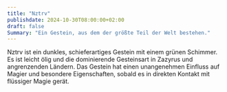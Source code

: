 ```yaml
---
title: "Nztrv"
publishdate: 2024-10-30T08:00:00+02:00
draft: false
Summary: "Ein Gestein, aus dem der größte Teil der Welt bestehen."
---
```

Nztrv ist ein dunkles, schieferartiges Gestein mit einem grünen Schimmer. Es ist leicht ölig und die dominierende Gesteinsart in Zazyrus und angrenzenden Ländern. Das Gestein hat einen unangenehmen Einfluss auf Magier und besondere Eigenschaften, sobald es in direkten Kontakt mit flüssiger Magie gerät.
